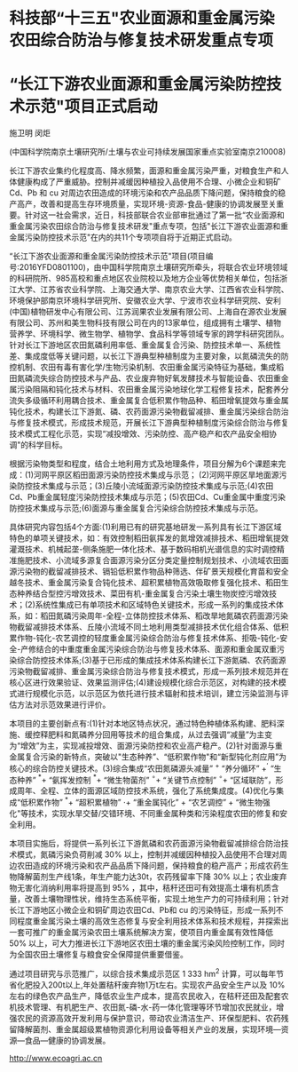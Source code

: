 # 科技部“十三五"农业面源和重金属污染农田综合防治与修复技术研发重点专项

# “长江下游农业面源和重金属污染防控技术示范"项目正式启动

施卫明 闵炬

(中国科学院南京土壤研究所/土壤与农业可持续发展国家重点实验室南京210008)

长江下游农业集约化程度高、降水频繁，面源和重金属污染严重，对粮食生产和人体健康构成了严重威胁。控制并减缓因种植投入品使用不合理、小微企业和铜矿Cd、Pb 和 $\mathrm { c u }$ 对周边农田造成的环境污染和农产品品质下降问题，保持粮食的稳产高产，改善和提高生存环境质量，实现环境-资源-食品-健康的协调发展至关重要。针对这一社会需求，近日，科技部联合农业部审批通过了第一批“农业面源和重金属污染农田综合防治与修复技术研发"重点专项，包括"长江下游农业面源和重金属污染防控技术示范"在内的共11个专项项自将于近期正式启动。

“长江下游农业面源和重金属污染防控技术示范"项目(项目编号:2016YFD0801100)，由中国科学院南京土壤研究所牵头，将联合农业环境领域的科研院所、985高校和重点地区农业院校以及地方企业等优势相关单位，包括浙江大学、江苏省农业科学院、上海交通大学、南京农业大学、江西省农业科学院、环境保护部南京环境科学研究所、安徽农业大学、宁波市农业科学研究院、安利(中国)植物研发中心有限公司、江苏润果农业发展有限公司、上海自在源农业发展有限公司、苏州和美生物科技有限公司在内的13家单位，组成拥有土壤学、植物营养学、环境科学、微生物学、植物学、食品科学等领域专家的跨学科研究团队。针对长江下游地区农田氮磷利用率低、重金属复合污染、防控技术单一、系统性差、集成度低等关键问题，以长江下游典型种植制度为主要对象，以氮磷流失的防控机制、农田有毒有害化学/生物污染机制、农田重金属污染特征为基础，集成稻田氮磷流失综合防控技术与产品、农业废弃物好氧发酵技术与智能设备、农田重金属污染阻隔和钝化技术与材料、农田重金属污染地球化学工程修复技术，配套养分流失多级循环利用耦合技术、重金属复合低积累作物品种、稻田增氧提效与重金属钝化技术，构建长江下游氮、磷、农药面源污染物截留减排、重金属污染综合防治与修复技术模式，形成技术规范，开展长江下游典型种植制度污染综合防治与修复技术模式工程化示范，实现“减投增效、污染防控、高产稳产和农产品安全相协调"的科学目标。

根据污染物类型和程度，结合土地利用方式及地理条件，项目分解为6个课题来完成：(1)河网平原区稻田面源污染防控技术集成与示范； (2)河网平原区旱地面源污染防控技术集成与示范；(3)丘陵小流域面源污染防控技术集成与示范;(4)农田Cd、Pb重金属轻度污染防控技术集成与示范；(5)农田Cd、Cu重金属中重度污染防控技术集成与示范;(6)面源与重金属复合污染综合防控技术集成与示范。

具体研究内容包括4个方面:(1)利用已有的研究基地研发一系列具有长江下游区域特色的单项关键技术，如：有效控制稻田氨挥发的氮增效减排技术、稻田增氧提效灌溉技术、机械起垄-侧条施肥一体化技术、基于数码相机光谱信息的实时调控精准施肥技术、小流域多源复合面源污染分区分类定量控制规划技术、小流域农田面源污染物的截留减排技术、镉铅低积累作物品种筛选、伴矿景天规模化育苗和安全越冬技术、重金属污染复合钝化技术、超积累植物高效吸取修复强化技术、稻田生态种养结合型控污增效技术、菜田有机-重金属复合污染土壤生物炭控污增效技术；(2)系统性集成已有单项技术和区域特色关键技术，形成一系列的集成技术体系，如：稻田氮磷污染周年-全程-立体防控技术体系、稻改旱地氮磷农药面源污染物截留减排技术体系、丘陵小流域不同土地利用类型减排技术优化组合体系、低积累作物-钝化-农艺调控的轻度重金属污染综合防治与修复技术体系、拒吸-钝化-安全-产修结合的中重度重金属污染综合防治与修复技术体系、面源和重金属双重污染综合防控技术体系;(3)基于已形成的集成技术体系构建长江下游氮磷、农药面源污染物截留减排、重金属污染综合防治与修复技术模式，形成一系列技术规范并在核心区进行效果验证、效果监测评估;(4)建设规模化综合示范区，对构建的技术模式进行规模化示范，以示范区为依托进行技术辐射和技术培训，建立污染监测与评估方法对示范效果进行评价。

本项目的主要创新点有:(1)针对本地区特点状况，通过特色种植体系构建、肥料深施、缓控释肥料和氮磷养分回用等技术的组合集成，从过去强调“减量”为主变为“增效”为主，实现减投增效、面源污染防控和农业高产稳产。(2)针对面源与重金属复合污染的新特点，突破以"生态种养”、“低积累作物"和“新型钝化剂应用”为核心的综合防控关键技术。(3)综合集成“农田氮磷源头减量” $^ +$ “养分循环” $+ ^ { \prime }$ “生态种养” $^ { \ast } +$ “氨挥发控制 $^ { \ast } +$ “微生物菌剂” $^ { \circ } +$ “关键节点控制” $^ { \circ } +$ “区域联防”，形成周年、全程、立体的面源区域防控技术系统，强化了系统集成度。(4)优化与集成“低积累作物” $^ { \ast } +$ “超积累植物” $\cdot +$ “重金属钝化” $+$ “农艺调控” $+$ “微生物强化"等技术，实现水旱交替/交错环境、不同重金属种类和污染程度农田的修复和安全利用。

本项目实施后，将提供一系列长江下游氮磷和农药面源污染物截留减排综合防治技术模式，氮磷污染负荷削减 $30 \%$ 以上，控制并减缓因种植投入品使用不合理对周边农田造成的环境污染和农产品品质下降问题，保持粮食的稳产高产；形成农药生物降解菌剂生产线1条，年生产能力达30t，农药残留率下降 $30 \%$ 以上；农业废弃物无害化消纳利用率将提高到 $9 5 \%$ ，其中，秸秆还田可有效提高土壤有机质含量，改善土壤物理性状，维持生态系统平衡，实现土地生产力的可持续利用；针对长江下游地区小微企业和铜矿周边农田Cd、Pb和 $\mathrm { c u }$ 的污染特征，形成一系列不同程度重金属污染土壤的高效生态修复与安全利用技术体系和技术规程，并探索出一套可推广的重金属污染农田土壤系统解决方案，使项目内重金属有效性降低 $50 \%$ 以上，可大力推进长江下游地区农田土壤的重金属污染风险控制工作，同时为全国农田土壤修复与粮食安全保障提供重要借鉴。

通过项目研究与示范推广，以综合技术集成示范区 $1 \ 3 3 3 \ \mathrm { h m } ^ { 2 }$ 计算，可以每年节省化肥投入200t以上,年处置秸秆废弃物1万t左右。实现农产品安全生产以及 $10 \%$ 左右的绿色农产品生产，降低农业生产成本，提高农民收入，在秸秆还田及配套农机技术管理、有机肥生产、农田氮-磷-水-药一体化管理等环节增加农民就业，增强农民的资源高效开发利用与保护意识，带动农业清洁生产、环保型肥料、农药残留降解菌剂、重金属超级累植物资源化利用设备等相关产业的发展，实现环境—资源—食品—健康的协调发展。

http://www.ecoagri.ac.cn